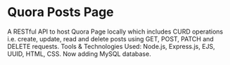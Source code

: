 # Quora Posts Page
A RESTful API to host Quora Page locally which includes CURD operations i.e. create, update, read and delete posts using GET, POST, PATCH and DELETE requests.
Tools & Technologies Used: Node.js, Express.js, EJS, UUID, HTML, CSS.
Now adding MySQL database.